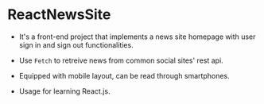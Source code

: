 # ReactNewsSite


* It's a front-end project that implements a news site homepage with user sign in and sign out functionalities.

* Use ```Fetch``` to retreive news from common social sites' rest api.

* Equipped with mobile layout, can be read through smartphones.

* Usage for learning React.js. 